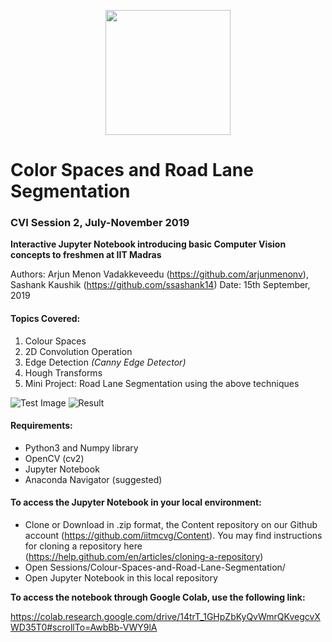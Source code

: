 <p align = "center">
<img src='https://drive.google.com/uc?id=1dc_zmIsZvEtTspPHKdnHeUYQezvzSGIp' height = 200/>
</p>

# Color Spaces and Road Lane Segmentation

### CVI Session 2, July-November 2019

**Interactive Jupyter Notebook introducing basic Computer Vision concepts to freshmen at IIT Madras**

Authors: Arjun Menon Vadakkeveedu (https://github.com/arjunmenonv), Sashank Kaushik (https://github.com/ssashank14)
Date: 15th September, 2019

#### Topics Covered: ####
1. Colour Spaces 
2. 2D Convolution Operation
3. Edge Detection *(Canny Edge Detector)*
4. Hough Transforms
5. Mini Project: Road Lane Segmentation using the above techniques


![Test Image](https://github.com/iitmcvg/Content/blob/master/Sessions/Colour-Spaces-and-Road-Lane-Segmentation/LD_test_imgs/test_img02.jpeg)
![Result](https://github.com/iitmcvg/Content/blob/master/Sessions/Colour-Spaces-and-Road-Lane-Segmentation/LD_return_imgs/test_img02.jpeg)


#### Requirements: ####
* Python3 and Numpy library
* OpenCV (cv2)
* Jupyter Notebook
* Anaconda Navigator (suggested)


#### To access the Jupyter Notebook in your local environment: ####
- Clone or Download in .zip format, the Content repository  on our Github account (https://github.com/iitmcvg/Content). You may find instructions for cloning a repository here (https://help.github.com/en/articles/cloning-a-repository)
- Open Sessions/Colour-Spaces-and-Road-Lane-Segmentation/
- Open Jupyter Notebook in this local repository

**To access the notebook through Google Colab, use the following link:**

https://colab.research.google.com/drive/14trT_1GHpZbKyQvWmrQKvegcvXWD35T0#scrollTo=AwbBb-VWY9lA 
